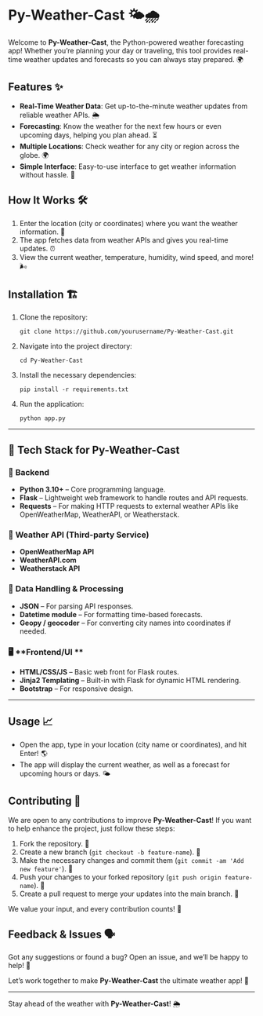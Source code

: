 # Py-Weather-Cast 🌤️🌧️

Welcome to **Py-Weather-Cast**, the Python-powered weather forecasting app! Whether you’re planning your day or traveling, this tool provides real-time weather updates and forecasts so you can always stay prepared. 🌍

## Features ✨

- **Real-Time Weather Data**: Get up-to-the-minute weather updates from reliable weather APIs. 🌦️
- **Forecasting**: Know the weather for the next few hours or even upcoming days, helping you plan ahead. ⏳
- **Multiple Locations**: Check weather for any city or region across the globe. 🌍
- **Simple Interface**: Easy-to-use interface to get weather information without hassle. 📱

## How It Works 🛠️

1. Enter the location (city or coordinates) where you want the weather information. 📍
2. The app fetches data from weather APIs and gives you real-time updates. ⏰
3. View the current weather, temperature, humidity, wind speed, and more! 🌬️

## Installation 🏗️

1. Clone the repository:
    ```
    git clone https://github.com/yourusername/Py-Weather-Cast.git
    ```

2. Navigate into the project directory:
    ```
    cd Py-Weather-Cast
    ```

3. Install the necessary dependencies:
    ```
    pip install -r requirements.txt
    ```

4. Run the application:
    ```
    python app.py
    ```

---

## 🧠 **Tech Stack for Py-Weather-Cast**

### 🐍 **Backend**

* **Python 3.10+** – Core programming language.
* **Flask** – Lightweight web framework to handle routes and API requests.
* **Requests** – For making HTTP requests to external weather APIs like OpenWeatherMap, WeatherAPI, or Weatherstack.

### 🔮 **Weather API (Third-party Service)**

* **OpenWeatherMap API** 
* **WeatherAPI.com** 
* **Weatherstack API**

### 🧪 **Data Handling & Processing**

* **JSON** – For parsing API responses.
* **Datetime module** – For formatting time-based forecasts.
* **Geopy / geocoder** – For converting city names into coordinates if needed.

### 🖥️ **Frontend/UI **

* **HTML/CSS/JS** – Basic web front for Flask routes.
* **Jinja2 Templating** – Built-in with Flask for dynamic HTML rendering.
* **Bootstrap** – For responsive design.

---

## Usage 📈

- Open the app, type in your location (city name or coordinates), and hit Enter! 🌎
- The app will display the current weather, as well as a forecast for upcoming hours or days. 🌤️

## Contributing 🤝

We are open to any contributions to improve **Py-Weather-Cast**! If you want to help enhance the project, just follow these steps:

1. Fork the repository. 🍴
2. Create a new branch (`git checkout -b feature-name`). 🌱
3. Make the necessary changes and commit them (`git commit -am 'Add new feature'`). 📝
4. Push your changes to your forked repository (`git push origin feature-name`). 🚀
5. Create a pull request to merge your updates into the main branch. 🔄

We value your input, and every contribution counts! 🙌

## Feedback & Issues 🗣️

Got any suggestions or found a bug? Open an issue, and we’ll be happy to help! 💬

Let’s work together to make **Py-Weather-Cast** the ultimate weather app! 🌈

---

Stay ahead of the weather with **Py-Weather-Cast**! 🌦️


